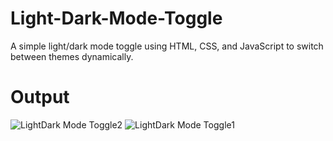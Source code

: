 # Light-Dark-Mode-Toggle
A simple light/dark mode toggle using HTML, CSS, and JavaScript to switch between themes dynamically.

# Output
![LightDark Mode Toggle2](https://github.com/user-attachments/assets/5a8cd02e-7a0a-47e9-9779-ef8bee250b69)
![LightDark Mode Toggle1](https://github.com/user-attachments/assets/4c41fa56-5375-4e8d-9a00-518eae546b91)
